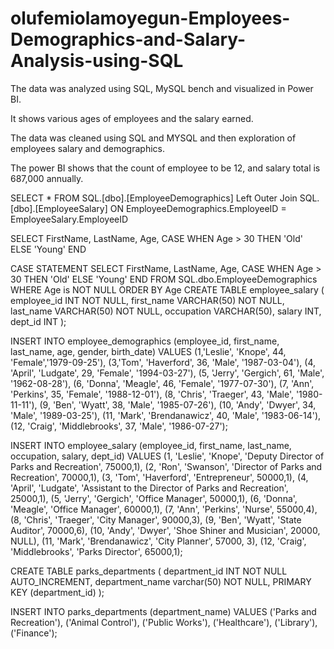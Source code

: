 # olufemiolamoyegun-Employees-Demographics-and-Salary-Analysis-using-SQL
The data was analyzed using SQL, MySQL bench and visualized in Power BI.

It shows various ages of employees and the salary earned.

The data was cleaned using SQL and MYSQL and then exploration of employees salary and demographics.

The power BI shows that the count of employee to be 12, and salary total is 687,000 annually.

SELECT * FROM SQL.[dbo].[EmployeeDemographics] Left Outer Join SQL.[dbo].[EmployeeSalary] ON EmployeeDemographics.EmployeeID = EmployeeSalary.EmployeeID

SELECT FirstName, LastName, Age, CASE WHEN Age > 30 THEN 'Old' ELSE 'Young' END

CASE STATEMENT SELECT FirstName, LastName, Age, CASE WHEN Age > 30 THEN 'Old' ELSE 'Young' END FROM SQL.dbo.EmployeeDemographics WHERE Age is NOT NULL ORDER BY Age CREATE TABLE employee_salary ( employee_id INT NOT NULL, first_name VARCHAR(50) NOT NULL, last_name VARCHAR(50) NOT NULL, occupation VARCHAR(50), salary INT, dept_id INT );

INSERT INTO employee_demographics (employee_id, first_name, last_name, age, gender, birth_date) VALUES (1,'Leslie', 'Knope', 44, 'Female','1979-09-25'), (3,'Tom', 'Haverford', 36, 'Male', '1987-03-04'), (4, 'April', 'Ludgate', 29, 'Female', '1994-03-27'), (5, 'Jerry', 'Gergich', 61, 'Male', '1962-08-28'), (6, 'Donna', 'Meagle', 46, 'Female', '1977-07-30'), (7, 'Ann', 'Perkins', 35, 'Female', '1988-12-01'), (8, 'Chris', 'Traeger', 43, 'Male', '1980-11-11'), (9, 'Ben', 'Wyatt', 38, 'Male', '1985-07-26'), (10, 'Andy', 'Dwyer', 34, 'Male', '1989-03-25'), (11, 'Mark', 'Brendanawicz', 40, 'Male', '1983-06-14'), (12, 'Craig', 'Middlebrooks', 37, 'Male', '1986-07-27');

INSERT INTO employee_salary (employee_id, first_name, last_name, occupation, salary, dept_id) VALUES (1, 'Leslie', 'Knope', 'Deputy Director of Parks and Recreation', 75000,1), (2, 'Ron', 'Swanson', 'Director of Parks and Recreation', 70000,1), (3, 'Tom', 'Haverford', 'Entrepreneur', 50000,1), (4, 'April', 'Ludgate', 'Assistant to the Director of Parks and Recreation', 25000,1), (5, 'Jerry', 'Gergich', 'Office Manager', 50000,1), (6, 'Donna', 'Meagle', 'Office Manager', 60000,1), (7, 'Ann', 'Perkins', 'Nurse', 55000,4), (8, 'Chris', 'Traeger', 'City Manager', 90000,3), (9, 'Ben', 'Wyatt', 'State Auditor', 70000,6), (10, 'Andy', 'Dwyer', 'Shoe Shiner and Musician', 20000, NULL), (11, 'Mark', 'Brendanawicz', 'City Planner', 57000, 3), (12, 'Craig', 'Middlebrooks', 'Parks Director', 65000,1);

CREATE TABLE parks_departments ( department_id INT NOT NULL AUTO_INCREMENT, department_name varchar(50) NOT NULL, PRIMARY KEY (department_id) );

INSERT INTO parks_departments (department_name) VALUES ('Parks and Recreation'), ('Animal Control'), ('Public Works'), ('Healthcare'), ('Library'), ('Finance');

